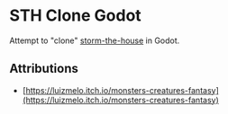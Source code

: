 # STH Clone Godot

Attempt to "clone" [storm-the-house](https://www.crazygames.com/game/storm-the-house) in Godot.

## Attributions

- [https://luizmelo.itch.io/monsters-creatures-fantasy](https://luizmelo.itch.io/monsters-creatures-fantasy)
